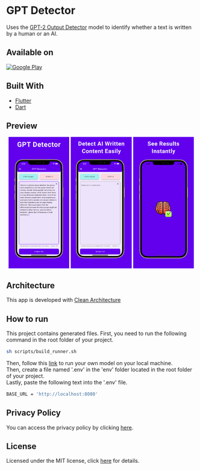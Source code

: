 # GPT Detector

Uses the [GPT-2 Output Detector](https://github.com/openai/gpt-2-output-dataset/tree/master/detector) model to identify whether a text is written by a human or an AI.

## Available on
[![Google Play](https://play.google.com/intl/en_us/badges/images/badge_new.png)](https://play.google.com/store/apps/details?id=com.cem256.gptdetector)


## Built With

- [Flutter](https://flutter.dev/)
- [Dart](https://dart.dev/)

## Preview

<p align='center'>
    <img src="screenshots/ss1.png" width="32%"/>
    <img src="screenshots/ss2.png" width="32%"/>
    <img src="screenshots/ss3.png" width="32%"/>
</p>

## Architecture

This app is developed with [Clean Architecture](https://github.com/ResoCoder/flutter-tdd-clean-architecture-course#readme)

## How to run

This project contains generated files. First, you need to run the following command in the root folder of your project.

```sh
sh scripts/build_runner.sh
```

Then, follow this [link](https://github.com/openai/gpt-2-output-dataset/tree/master/detector#readme) to run your own model on your local machine.\
Then, create a file named '.env' in the 'env' folder located in the root folder of your project.\
Lastly, paste the following text into the '.env' file.

```sh
BASE_URL = 'http://localhost:8080'
```

## Privacy Policy

You can access the privacy policy by clicking [here](privacy-policy.md).

## License

Licensed under the MIT license, click [here](LICENSE.md) for details.
